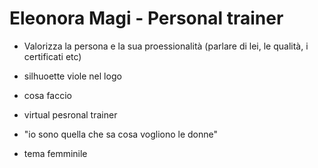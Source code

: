 # Eleonora Magi - Personal trainer


- Valorizza la persona e la sua proessionalità (parlare di lei, le qualità, i certificati etc)

- silhuoette viole nel logo

- cosa faccio

- virtual pesronal trainer

- "io sono quella che sa cosa vogliono le donne"

- tema femminile
